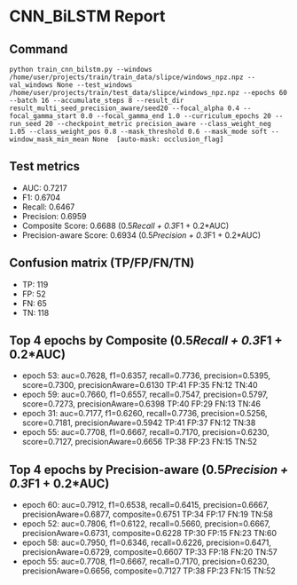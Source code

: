 # CNN_BiLSTM Report

## Command
```
python train_cnn_bilstm.py --windows /home/user/projects/train/train_data/slipce/windows_npz.npz --val_windows None --test_windows /home/user/projects/train/test_data/slipce/windows_npz.npz --epochs 60 --batch 16 --accumulate_steps 8 --result_dir result_multi_seed_precision_aware/seed20 --focal_alpha 0.4 --focal_gamma_start 0.0 --focal_gamma_end 1.0 --curriculum_epochs 20 --run_seed 20 --checkpoint_metric precision_aware --class_weight_neg 1.05 --class_weight_pos 0.8 --mask_threshold 0.6 --mask_mode soft --window_mask_min_mean None  [auto-mask: occlusion_flag]
```

## Test metrics
- AUC: 0.7217
- F1: 0.6704
- Recall: 0.6467
- Precision: 0.6959
- Composite Score: 0.6688 (0.5*Recall + 0.3*F1 + 0.2*AUC)
- Precision-aware Score: 0.6934 (0.5*Precision + 0.3*F1 + 0.2*AUC)
## Confusion matrix (TP/FP/FN/TN)
- TP: 119
- FP: 52
- FN: 65
- TN: 118

## Top 4 epochs by Composite (0.5*Recall + 0.3*F1 + 0.2*AUC)
- epoch 53: auc=0.7628, f1=0.6357, recall=0.7736, precision=0.5395, score=0.7300, precisionAware=0.6130  TP:41 FP:35 FN:12 TN:40
- epoch 59: auc=0.7660, f1=0.6557, recall=0.7547, precision=0.5797, score=0.7273, precisionAware=0.6398  TP:40 FP:29 FN:13 TN:46
- epoch 31: auc=0.7177, f1=0.6260, recall=0.7736, precision=0.5256, score=0.7181, precisionAware=0.5942  TP:41 FP:37 FN:12 TN:38
- epoch 55: auc=0.7708, f1=0.6667, recall=0.7170, precision=0.6230, score=0.7127, precisionAware=0.6656  TP:38 FP:23 FN:15 TN:52

## Top 4 epochs by Precision-aware (0.5*Precision + 0.3*F1 + 0.2*AUC)
- epoch 60: auc=0.7912, f1=0.6538, recall=0.6415, precision=0.6667, precisionAware=0.6877, composite=0.6751  TP:34 FP:17 FN:19 TN:58
- epoch 52: auc=0.7806, f1=0.6122, recall=0.5660, precision=0.6667, precisionAware=0.6731, composite=0.6228  TP:30 FP:15 FN:23 TN:60
- epoch 58: auc=0.7950, f1=0.6346, recall=0.6226, precision=0.6471, precisionAware=0.6729, composite=0.6607  TP:33 FP:18 FN:20 TN:57
- epoch 55: auc=0.7708, f1=0.6667, recall=0.7170, precision=0.6230, precisionAware=0.6656, composite=0.7127  TP:38 FP:23 FN:15 TN:52
